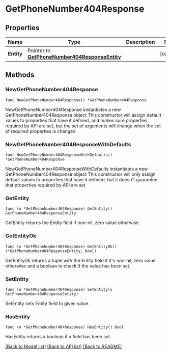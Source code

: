 # GetPhoneNumber404Response

## Properties

Name | Type | Description | Notes
------------ | ------------- | ------------- | -------------
**Entity** | Pointer to [**GetPhoneNumber404ResponseEntity**](GetPhoneNumber404ResponseEntity.md) |  | [optional] 

## Methods

### NewGetPhoneNumber404Response

`func NewGetPhoneNumber404Response() *GetPhoneNumber404Response`

NewGetPhoneNumber404Response instantiates a new GetPhoneNumber404Response object
This constructor will assign default values to properties that have it defined,
and makes sure properties required by API are set, but the set of arguments
will change when the set of required properties is changed

### NewGetPhoneNumber404ResponseWithDefaults

`func NewGetPhoneNumber404ResponseWithDefaults() *GetPhoneNumber404Response`

NewGetPhoneNumber404ResponseWithDefaults instantiates a new GetPhoneNumber404Response object
This constructor will only assign default values to properties that have it defined,
but it doesn't guarantee that properties required by API are set

### GetEntity

`func (o *GetPhoneNumber404Response) GetEntity() GetPhoneNumber404ResponseEntity`

GetEntity returns the Entity field if non-nil, zero value otherwise.

### GetEntityOk

`func (o *GetPhoneNumber404Response) GetEntityOk() (*GetPhoneNumber404ResponseEntity, bool)`

GetEntityOk returns a tuple with the Entity field if it's non-nil, zero value otherwise
and a boolean to check if the value has been set.

### SetEntity

`func (o *GetPhoneNumber404Response) SetEntity(v GetPhoneNumber404ResponseEntity)`

SetEntity sets Entity field to given value.

### HasEntity

`func (o *GetPhoneNumber404Response) HasEntity() bool`

HasEntity returns a boolean if a field has been set.


[[Back to Model list]](../README.md#documentation-for-models) [[Back to API list]](../README.md#documentation-for-api-endpoints) [[Back to README]](../README.md)


